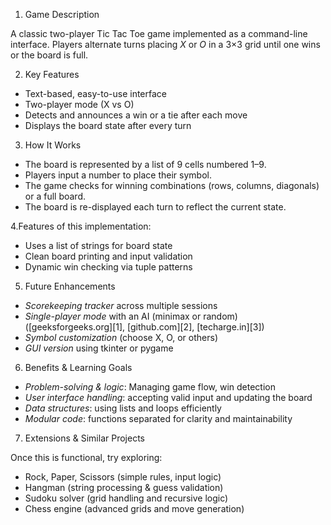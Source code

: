  1. Game Description

A classic two-player Tic Tac Toe game implemented as a command-line interface. Players alternate turns placing *X* or *O* in a 3×3 grid until one wins or the board is full.

 2. Key Features

* Text-based, easy-to-use interface
* Two-player mode (X vs O)
* Detects and announces a win or a tie after each move
* Displays the board state after every turn

 3. How It Works

* The board is represented by a list of 9 cells numbered 1–9.
* Players input a number to place their symbol.
* The game checks for winning combinations (rows, columns, diagonals) or a full board.
* The board is re-displayed each turn to reflect the current state.

4.Features of this implementation:

* Uses a list of strings for board state
* Clean board printing and input validation
* Dynamic win checking via tuple patterns

 5. Future Enhancements

* *Scorekeeping tracker* across multiple sessions
* *Single-player mode* with an AI (minimax or random) ([geeksforgeeks.org][1], [github.com][2], [techarge.in][3])
* *Symbol customization* (choose X, O, or others)
* *GUI version* using tkinter or pygame&#x20;

 6. Benefits & Learning Goals

* *Problem-solving & logic*: Managing game flow, win detection
* *User interface handling*: accepting valid input and updating the board
* *Data structures*: using lists and loops efficiently
* *Modular code*: functions separated for clarity and maintainability

7. Extensions & Similar Projects

Once this is functional, try exploring:

* Rock, Paper, Scissors (simple rules, input logic)
* Hangman (string processing & guess validation)
* Sudoku solver (grid handling and recursive logic)
* Chess engine (advanced grids and move generation)



